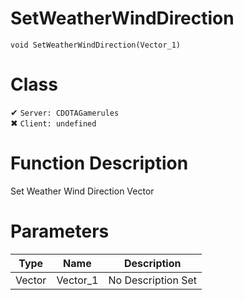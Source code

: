 # SetWeatherWindDirection
```
void SetWeatherWindDirection(Vector_1)
```
# Class
✔ `Server: CDOTAGamerules`  
✖ `Client: undefined`  

# Function Description
Set Weather Wind Direction Vector
# Parameters
Type|Name|Description
--|--|--
Vector|Vector_1|No Description Set
